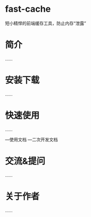# fast-cache
短小精悍的前端缓存工具，防止内存“泄露”

# 简介
......

# 安装下载
......

# 快速使用
......

—使用文档
—二次开发文档

# 交流&提问
......

# 关于作者
......
